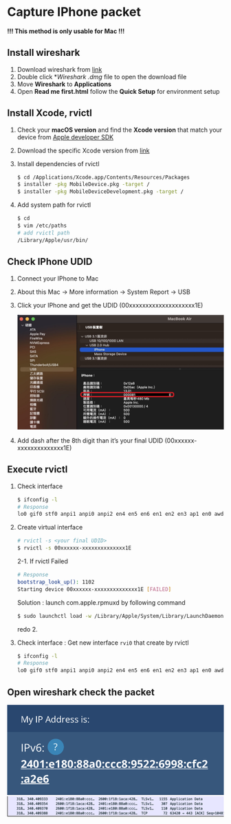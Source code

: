 # Capture IPhone packet

**!!! This method is only usable for Mac !!!**  

## Install wireshark

1. Download wireshark from [link](https://www.wireshark.org/download.html)
2. Double click **Wireshark *.dmg** file to open the download file
3. Move **Wireshark** to **Applications**
4. Open **Read me first.html** follow the **Quick Setup** for environment setup

## Install Xcode, rvictl

1. Check your **macOS version** and find the **Xcode version** that match your device from [Apple developer SDK](https://developer.apple.com/support/xcode/?source=post_page-----cf501c97bb42--------------------------------)
2. Download the specific Xcode version from [link](https://idmsa.apple.com/IDMSWebAuth/signin.html?path=%2Fdownload%2Fall%2F%3Fq%3Dxcode&appIdKey=891bd3417a7776362562d2197f89480a8547b108fd934911bcbea0110d07f757&rv=0)
3. Install dependencies of rvictl 
    
    ```bash
    $ cd /Applications/Xcode.app/Contents/Resources/Packages
    $ installer -pkg MobileDevice.pkg -target /
    $ installer -pkg MobileDeviceDevelopment.pkg -target /
    ```
    
4. Add system path for rvictl
    
    ```bash
    $ cd
    $ vim /etc/paths
    # add rvictl path 
    /Library/Apple/usr/bin/
    ```
    

## Check IPhone UDID

1. Connect your IPhone to Mac
2. About this Mac → More information → System Report → USB
3. Click your IPhone and get the UDID (00xxxxxxxxxxxxxxxxxxxx1E)
    
    ![](./UDID.jpg)
    
4. Add dash after the 8th digit than it’s your final UDID (00xxxxxx-xxxxxxxxxxxxxx1E)

## Execute rvictl

1. Check interface
    
    ```bash
    $ ifconfig -l
    # Response
    lo0 gif0 stf0 anpi1 anpi0 anpi2 en4 en5 en6 en1 en2 en3 ap1 en0 awdl0 bridge0 utun0 utun1 utun2 en7
    ```
    
2. Create virtual interface
    
    ```bash
    # rvictl -s <your final UDID>
    $ rvictl -s 00xxxxxx-xxxxxxxxxxxxxx1E
    ```
    
    2-1. If rvictl Failed
    
    ```bash
    # Response
    bootstrap_look_up(): 1102
    Starting device 00xxxxxx-xxxxxxxxxxxxxx1E [FAILED]
    ```
    
    Solution : launch com.apple.rpmuxd by following command
    
    ```bash
    $ sudo launchctl load -w /Library/Apple/System/Library/LaunchDaemons/com.apple.rpmuxd.plist
    ```
    
    redo 2.
    
3. Check interface : Get new interface `rvi0` that create by rvictl
    
    ```bash
    $ ifconfig -l
    # Response
    lo0 gif0 stf0 anpi1 anpi0 anpi2 en4 en5 en6 en1 en2 en3 ap1 en0 awdl0 bridge0 utun0 utun1 utun2 en7 rvi0
    ```
    

## Open wireshark check the packet
![](./deviceIP.png)
![](./packet.png)